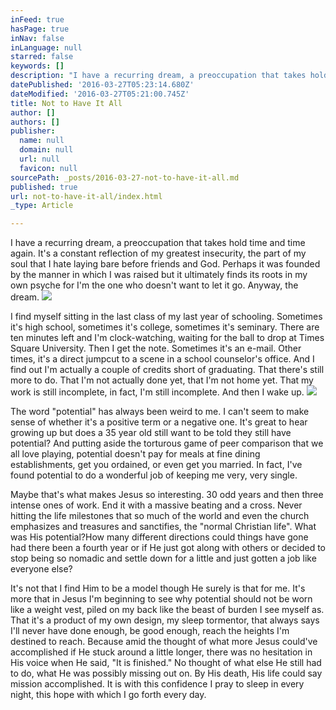 ```yaml
---
inFeed: true
hasPage: true
inNav: false
inLanguage: null
starred: false
keywords: []
description: "I have a recurring dream, a preoccupation that takes hold time and time again. It's a constant reflection of my greatest insecurity, the part of my soul that I hate laying bare before friends and God. Perhaps it was founded by the manner in which I was raised but it ultimately finds its roots in my own psyche for I'm the one who doesn't want to let it go. Anyway, the dream."
datePublished: '2016-03-27T05:23:14.680Z'
dateModified: '2016-03-27T05:21:00.745Z'
title: Not to Have It All
author: []
authors: []
publisher:
  name: null
  domain: null
  url: null
  favicon: null
sourcePath: _posts/2016-03-27-not-to-have-it-all.md
published: true
url: not-to-have-it-all/index.html
_type: Article

---
```

I have a recurring dream, a preoccupation that takes hold time and time again. It's a constant reflection of my greatest insecurity, the part of my soul that I hate laying bare before friends and God. Perhaps it was founded by the manner in which I was raised but it ultimately finds its roots in my own psyche for I'm the one who doesn't want to let it go. Anyway, the dream.
![](https://the-grid-user-content.s3-us-west-2.amazonaws.com/f69f3941-7a7f-4431-b7fe-a2a453cce9e1.jpg)

I find myself sitting in the last class of my last year of schooling. Sometimes it's high school, sometimes it's college, sometimes it's seminary. There are ten minutes left and I'm clock-watching, waiting for the ball to drop at Times Square University. Then I get the note. Sometimes it's an e-mail. Other times, it's a direct jumpcut to a scene in a school counselor's office. And I find out I'm actually a couple of credits short of graduating. That there's still more to do. That I'm not actually done yet, that I'm not home yet. That my work is still incomplete, in fact, I'm still incomplete. And then I wake up.
![](https://the-grid-user-content.s3-us-west-2.amazonaws.com/a0dbdead-badc-421f-b9c1-6f3a46c29a15.jpg)

The word "potential" has always been weird to me. I can't seem to make sense of whether it's a positive term or a negative one. It's great to hear growing up but does a 35 year old still want to be told they still have potential? And putting aside the torturous game of peer comparison that we all love playing, potential doesn't pay for meals at fine dining establishments, get you ordained, or even get you married. In fact, I've found potential to do a wonderful job of keeping me very, very single.

Maybe that's what makes Jesus so interesting. 30 odd years and then three intense ones of work. End it with a massive beating and a cross. Never hitting the life milestones that so much of the world and even the church emphasizes and treasures and sanctifies, the "normal Christian life". What was His potential?How many different directions could things have gone had there been a fourth year or if He just got along with others or decided to stop being so nomadic and settle down for a little and just gotten a job like everyone else?

It's not that I find Him to be a model though He surely is that for me. It's more that in Jesus I'm beginning to see why potential should not be worn like a weight vest, piled on my back like the beast of burden I see myself as. That it's a product of my own design, my sleep tormentor, that always says I'll never have done enough, be good enough, reach the heights I'm destined to reach. Because amid the thought of what more Jesus could've accomplished if He stuck around a little longer, there was no hesitation in His voice when He said, "It is finished." No thought of what else He still had to do, what He was possibly missing out on. By His death, His life could say mission accomplished. It is with this confidence I pray to sleep in every night, this hope with which I go forth every day.